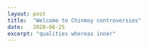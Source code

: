 ```yaml
---
layout: post
title:  "Welcome to Chinmoy controversies"
date:   2020-06-25
excerpt: "qualities whereas inner"
---
```

